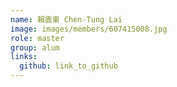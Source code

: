 ```yaml
---
name: 賴震東 Chen-Tung Lai 
image: images/members/607415008.jpg 
role: master
group: alum
links:
  github: link_to_github 
---
```

